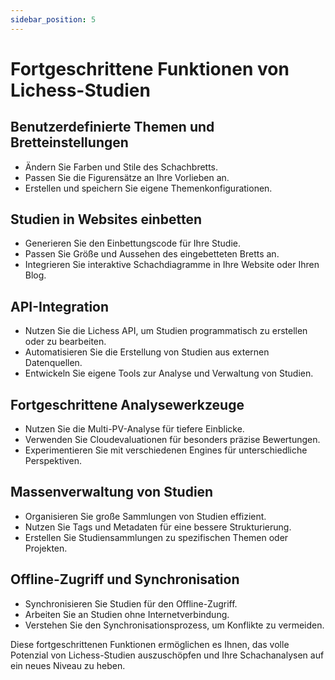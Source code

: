 ```yaml
---
sidebar_position: 5
---
```

# Fortgeschrittene Funktionen von Lichess-Studien

## Benutzerdefinierte Themen und Bretteinstellungen

- Ändern Sie Farben und Stile des Schachbretts.
- Passen Sie die Figurensätze an Ihre Vorlieben an.
- Erstellen und speichern Sie eigene Themenkonfigurationen.

## Studien in Websites einbetten

- Generieren Sie den Einbettungscode für Ihre Studie.
- Passen Sie Größe und Aussehen des eingebetteten Bretts an.
- Integrieren Sie interaktive Schachdiagramme in Ihre Website oder Ihren Blog.

## API-Integration

- Nutzen Sie die Lichess API, um Studien programmatisch zu erstellen oder zu bearbeiten.
- Automatisieren Sie die Erstellung von Studien aus externen Datenquellen.
- Entwickeln Sie eigene Tools zur Analyse und Verwaltung von Studien.

## Fortgeschrittene Analysewerkzeuge

- Nutzen Sie die Multi-PV-Analyse für tiefere Einblicke.
- Verwenden Sie Cloudevaluationen für besonders präzise Bewertungen.
- Experimentieren Sie mit verschiedenen Engines für unterschiedliche Perspektiven.

## Massenverwaltung von Studien

- Organisieren Sie große Sammlungen von Studien effizient.
- Nutzen Sie Tags und Metadaten für eine bessere Strukturierung.
- Erstellen Sie Studiensammlungen zu spezifischen Themen oder Projekten.

## Offline-Zugriff und Synchronisation

- Synchronisieren Sie Studien für den Offline-Zugriff.
- Arbeiten Sie an Studien ohne Internetverbindung.
- Verstehen Sie den Synchronisationsprozess, um Konflikte zu vermeiden.

Diese fortgeschrittenen Funktionen ermöglichen es Ihnen, das volle Potenzial von Lichess-Studien auszuschöpfen und Ihre Schachanalysen auf ein neues Niveau zu heben.
